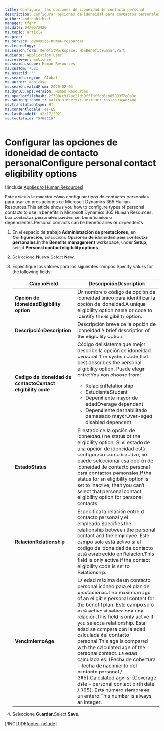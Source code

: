 ```yaml
---
title: Configurar las opciones de idoneidad de contacto personal
description: Configurar opciones de idoneidad para contactos personales en Microsoft Dynamics 365 Human Resources. Los contactos personales pueden ser beneficiarios o dependientes.
author: andreabichsel
manager: tfehr
ms.date: 04/06/2020
ms.topic: article
ms.prod: ''
ms.service: dynamics-human-resources
ms.technology: ''
ms.search.form: BenefitWorkspace, HcmBenefitSummaryPart
audience: Application User
ms.reviewer: anbichse
ms.search.scope: Human Resources
ms.custom: 7521
ms.assetid: ''
ms.search.region: Global
ms.author: anbichse
ms.search.validFrom: 2020-02-03
ms.dyn365.ops.version: Human Resources
ms.openlocfilehash: 2f300ac917ac21db9fffbffcc6eb8589357c0a3e
ms.sourcegitcommit: 6affb3316be757c99e1fe9c7c7b312b93c483408
ms.translationtype: HT
ms.contentlocale: es-ES
ms.lasthandoff: 02/17/2021
ms.locfileid: "5466215"
---
```

# <a name="configure-personal-contact-eligibility-options"></a><span data-ttu-id="b9800-104">Configurar las opciones de idoneidad de contacto personal</span><span class="sxs-lookup"><span data-stu-id="b9800-104">Configure personal contact eligibility options</span></span>

[!include [Applies to Human Resources](../includes/applies-to-hr.md)]

<span data-ttu-id="b9800-105">Este artículo le muestra cómo configurar tipos de contactos personales para usar en prestaciones de Microsoft Dynamics 365 Human Resources.</span><span class="sxs-lookup"><span data-stu-id="b9800-105">This article shows you how to configure types of personal contacts to use in benefits in Microsoft Dynamics 365 Human Resources.</span></span> <span data-ttu-id="b9800-106">Los contactos personales pueden ser beneficiarios o dependientes.</span><span class="sxs-lookup"><span data-stu-id="b9800-106">Personal contacts can be beneficiaries or dependents.</span></span> 

1. <span data-ttu-id="b9800-107">En el espacio de trabajo **Administración de prestaciones**, en **Configuración**, seleccione **Opciones de idoneidad para contactos personales**.</span><span class="sxs-lookup"><span data-stu-id="b9800-107">In the **Benefits management** workspace, under **Setup**, select **Personal contact eligibility options**.</span></span>

2. <span data-ttu-id="b9800-108">Seleccione **Nuevo**.</span><span class="sxs-lookup"><span data-stu-id="b9800-108">Select **New**.</span></span>

3. <span data-ttu-id="b9800-109">Especifique los valores para los siguientes campos:</span><span class="sxs-lookup"><span data-stu-id="b9800-109">Specify values for the following fields:</span></span>

   | <span data-ttu-id="b9800-110">Campo</span><span class="sxs-lookup"><span data-stu-id="b9800-110">Field</span></span> | <span data-ttu-id="b9800-111">Descripción</span><span class="sxs-lookup"><span data-stu-id="b9800-111">Description</span></span> |
   | --- | --- |
   | <span data-ttu-id="b9800-112">**Opción de idoneidad**</span><span class="sxs-lookup"><span data-stu-id="b9800-112">**Eligibility option**</span></span> | <span data-ttu-id="b9800-113">Un nombre o código de opción de idoneidad único para identificar la opción de idoneidad.</span><span class="sxs-lookup"><span data-stu-id="b9800-113">A unique eligibility option name or code to identify the eligibility option.</span></span> |
   | <span data-ttu-id="b9800-114">**Descripción**</span><span class="sxs-lookup"><span data-stu-id="b9800-114">**Description**</span></span> | <span data-ttu-id="b9800-115">Descripción breve de la opción de idoneidad.</span><span class="sxs-lookup"><span data-stu-id="b9800-115">A brief description of the eligibility option.</span></span> |
   | <span data-ttu-id="b9800-116">**Código de idoneidad de contacto**</span><span class="sxs-lookup"><span data-stu-id="b9800-116">**Contact eligibility code**</span></span> | <span data-ttu-id="b9800-117">Código del sistema que mejor describe la opción de idoneidad personal.</span><span class="sxs-lookup"><span data-stu-id="b9800-117">The system code that best describes the personal eligibility option.</span></span> <span data-ttu-id="b9800-118">Puede elegir entre:</span><span class="sxs-lookup"><span data-stu-id="b9800-118">You can choose from:</span></span> <ul><li><span data-ttu-id="b9800-119">Relación</span><span class="sxs-lookup"><span data-stu-id="b9800-119">Relationship</span></span></li><li><span data-ttu-id="b9800-120">Estudiante</span><span class="sxs-lookup"><span data-stu-id="b9800-120">Student</span></span></li><li><span data-ttu-id="b9800-121">Dependiente mayor de edad</span><span class="sxs-lookup"><span data-stu-id="b9800-121">Overage dependent</span></span></li><li><span data-ttu-id="b9800-122">Dependiente deshabilitado demasiado mayor</span><span class="sxs-lookup"><span data-stu-id="b9800-122">Over-aged disabled dependent</span></span></li></ul> |
   | <span data-ttu-id="b9800-123">**Estado**</span><span class="sxs-lookup"><span data-stu-id="b9800-123">**Status**</span></span> | <span data-ttu-id="b9800-124">El estado de la opción de idoneidad.</span><span class="sxs-lookup"><span data-stu-id="b9800-124">The status of the eligibility option.</span></span> <span data-ttu-id="b9800-125">Si el estado de una opción de idoneidad está configurado como inactivo, no puede seleccionar esa opción de idoneidad de contacto personal para contactos personales.</span><span class="sxs-lookup"><span data-stu-id="b9800-125">If the status for an eligibility option is set to inactive, then you can’t select that personal contact eligibility option for personal contacts.</span></span> |
   | <span data-ttu-id="b9800-126">**Relación**</span><span class="sxs-lookup"><span data-stu-id="b9800-126">**Relationship**</span></span> | <span data-ttu-id="b9800-127">Especifica la relación entre el contacto personal y el empleado.</span><span class="sxs-lookup"><span data-stu-id="b9800-127">Specifies the relationship between the personal contact and the employee.</span></span> <span data-ttu-id="b9800-128">Este campo solo está activo si el código de idoneidad de contacto está establecido en Relación.</span><span class="sxs-lookup"><span data-stu-id="b9800-128">This field is only active if the contact eligibility code is set to Relationship.</span></span> |
   | <span data-ttu-id="b9800-129">**Vencimiento**</span><span class="sxs-lookup"><span data-stu-id="b9800-129">**Age**</span></span> | <span data-ttu-id="b9800-130">La edad máxima de un contacto personal idóneo para el plan de prestaciones.</span><span class="sxs-lookup"><span data-stu-id="b9800-130">The maximum age of an eligible personal contact for the benefit plan.</span></span> <span data-ttu-id="b9800-131">Este campo solo está activo si selecciona una relación.</span><span class="sxs-lookup"><span data-stu-id="b9800-131">This field is only active if you select a relationship.</span></span> <span data-ttu-id="b9800-132">Esta edad se compara con la edad calculada del contacto personal.</span><span class="sxs-lookup"><span data-stu-id="b9800-132">This age is compared with the calculated age of the personal contact.</span></span> <span data-ttu-id="b9800-133">La edad calculada es: (Fecha de cobertura - fecha de nacimiento del contacto personal / 365).</span><span class="sxs-lookup"><span data-stu-id="b9800-133">Calculated age is: (Coverage date – personal contact birth date / 365).</span></span> <span data-ttu-id="b9800-134">Este número siempre es un entero.</span><span class="sxs-lookup"><span data-stu-id="b9800-134">This number is always an integer.</span></span> |

4. <span data-ttu-id="b9800-135">Seleccione **Guardar**.</span><span class="sxs-lookup"><span data-stu-id="b9800-135">Select **Save**.</span></span> 


[!INCLUDE[footer-include](../includes/footer-banner.md)]
